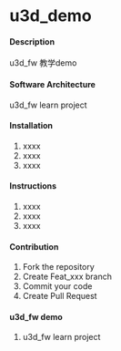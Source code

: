 # u3d_demo

#### Description
u3d_fw 教学demo

#### Software Architecture
u3d_fw learn project

#### Installation

1.  xxxx
2.  xxxx
3.  xxxx

#### Instructions

1.  xxxx
2.  xxxx
3.  xxxx

#### Contribution

1.  Fork the repository
2.  Create Feat_xxx branch
3.  Commit your code
4.  Create Pull Request


#### u3d_fw demo

1. u3d_fw learn project

